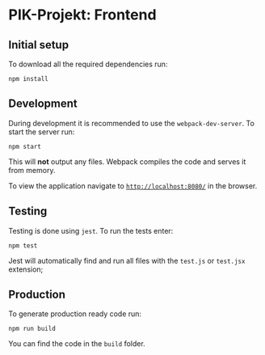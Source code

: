 # PIK-Projekt: Frontend

## Initial setup

To download all the required dependencies run:
```
npm install
```

## Development

During development it is recommended to use the `webpack-dev-server`. To start the server run:
```
npm start
```
This will **not** output any files. Webpack compiles the
code and serves it from memory.

To view the application navigate to [`http://localhost:8080/`](http://localhost:8080/) in the browser.

## Testing

Testing is done using `jest`. To run the tests enter:
```
npm test
```
Jest will automatically find and run all files with the `test.js` or `test.jsx` extension;

## Production

To generate production ready code run:
```
npm run build
```
You can find the code in the `build` folder.
